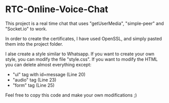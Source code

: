 # RTC-Online-Voice-Chat
This project is a real time chat that uses "getUserMedia", "simple-peer" and "Socket.io" to work.

In order to create the certificates, I have used OpenSSL, and simply pasted them into the project folder.

I alse create a style similar to Whatsapp. If you want to create your own style, you can modify the file "style.css". If you want to modify the HTML you can delete almost everything except:

 * "ul" tag with id=message (Line 20)
 * "audio" tag (Line 23)
 * "form" tag (Line 25)
 
 Feel free to copy this code and make your own modifications ;)
